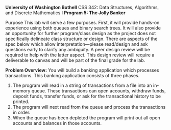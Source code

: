 **University of Washington Bothell**
CSS 342: Data Structures, Algorithms, and Discrete Mathematics I
**Program 5: The Jolly Banker**

Purpose
This lab will serve a few purposes. First, it will provide hands-on experience using both queues
and binary search trees. It will also provide an opportunity for further program/class design as
the project does not specifically delineate class structure or design.
There are aspects of the spec below which allow interpretation—please read/design and ask
questions early to clarify any ambiguity.
A peer design review will be required to help with the latter aspect. This design review will
require a deliverable to canvas and will be part of the final grade for the lab.

**Problem Overview:**
You will build a banking application which processes transactions. This banking application consists of three phases.
1) The program will read in a string of transactions from a file into an in-memory queue. These transactions can open accounts, withdraw funds, deposit funds, transfer funds, or ask for the transactional history to be printed.
2) The program will next read from the queue and process the transactions in order.
3) When the queue has been depleted the program will print out all open accounts and balances in those accounts.
